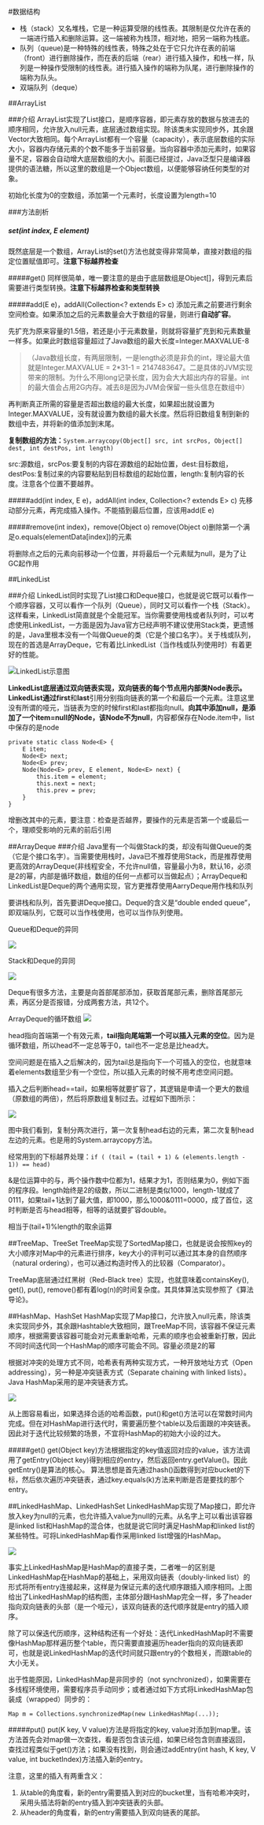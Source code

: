 #数据结构
- 栈（stack）又名堆栈，它是一种运算受限的线性表。其限制是仅允许在表的一端进行插入和删除运算。这一端被称为栈顶，相对地，把另一端称为栈底。
- 队列（queue)是一种特殊的线性表，特殊之处在于它只允许在表的前端（front）进行删除操作，而在表的后端（rear）进行插入操作，和栈一样，队列是一种操作受限制的线性表。进行插入操作的端称为队尾，进行删除操作的端称为队头。
- 双端队列（deque）

##ArrayList

###介绍
ArrayList实现了List接口，是顺序容器，即元素存放的数据与放进去的顺序相同，允许放入null元素，底层通过数组实现。除该类未实现同步外，其余跟Vector大致相同。每个ArrayList都有一个容量（capacity），表示底层数组的实际大小，容器内存储元素的个数不能多于当前容量。当向容器中添加元素时，如果容量不足，容器会自动增大底层数组的大小。前面已经提过，Java泛型只是编译器提供的语法糖，所以这里的数组是一个Object数组，以便能够容纳任何类型的对象。

初始化长度为0的空数组，添加第一个元素时，长度设置为length=10

###方法剖析

##### set(int index, E element)
既然底层是一个数组，ArrayList的set()方法也就变得非常简单，直接对数组的指定位置赋值即可。**注意下标越界检查**

#####get()
同样很简单，唯一要注意的是由于底层数组是Object[]，得到元素后需要进行类型转换。**注意下标越界检查和类型转换**

#####add(E e)，addAll(Collection<? extends E> c)
添加元素之前要进行剩余空间检查。如果添加之后的元素数量会大于数组的容量，则进行**自动扩容**。

先扩充为原来容量的1.5倍，若还是小于元素数量，则就将容量扩充到和元素数量一样多。如果此时数组容量超过了Java数组的最大长度=Integer.MAXVALUE-8

> （Java数组长度，有两层限制，一是length必须是非负的int，理论最大值就是Integer.MAXVALUE = 2*31-1 = 2147483647。二是具体的JVM实现带来的限制。为什么不用long记录长度，因为会大大超出内存的容量。int的最大值会占用2G内存。减去8是因为JVM会保留一些头信息在数组中）

再判断真正所需的容量是否超出数组的最大长度，如果超出就设置为Integer.MAXVALUE，没有就设置为数组的最大长度。然后将旧数组复制到新的数组中去，并将新的值添加到末尾。

**复制数组的方法：**`System.arraycopy(Object[] src, int srcPos, Object[] dest, int destPos, int length)`

src:源数组，srcPos:要复制的内容在源数组的起始位置，dest:目标数组，destPos:复制过来的内容要粘贴到目标数组的起始位置，length:复制内容的长度。注意各个位置不要越界。

#####add(int index, E e)，addAll(int index, Collection<? extends E> c)
先移动部分元素，再完成插入操作。不能插到最后位置，应该用add(E e)

#####remove(int index)，remove(Object o)
remove(Object o)删除第一个满足o.equals(elementData[index])的元素

将删除点之后的元素向前移动一个位置，并将最后一个元素赋为null，是为了让GC起作用

##LinkedList

###介绍
LinkedList同时实现了List接口和Deque接口，也就是说它既可以看作一个顺序容器，又可以看作一个队列（Queue），同时又可以看作一个栈（Stack）。这样看来，LinkedList简直就是个全能冠军。当你需要使用栈或者队列时，可以考虑使用LinkedList，一方面是因为Java官方已经声明不建议使用Stack类，更遗憾的是，Java里根本没有一个叫做Queue的类（它是个接口名字）。关于栈或队列，现在的首选是ArrayDeque，它有着比LinkedList（当作栈或队列使用时）有着更好的性能。

![LinkedList示意图](md_pic/LinkedList.png)

**LinkedList底层通过双向链表实现，**双向链表的每个节点用内部类Node表示。LinkedList通过**first**和**last**引用分别指向链表的第一个和最后一个元素。注意这里没有所谓的哑元，当链表为空的时候first和last都指向null。**向其中添加null，是添加了一个item=null的Node，该Node不为null**，内容都保存在Node.item中，list中保存的是node


	private static class Node<E> {
    	E item; 
    	Node<E> next;
    	Node<E> prev;
    	Node(Node<E> prev, E element, Node<E> next) {
        	this.item = element;
        	this.next = next;
        	this.prev = prev;
    	}
	}

增删改其中的元素，要注意：检查是否越界，要操作的元素是否第一个或最后一个，理顺受影响的元素的前后引用

##ArrayDeque
###介绍
Java里有一个叫做Stack的类，却没有叫做Queue的类（它是个接口名字）。当需要使用栈时，Java已不推荐使用Stack，而是推荐使用更高效的ArrayDeque(非线程安全，不允许null值，容量最小为8，默认16，必须是2的幂，内部是循环数组，数组的任何一点都可以当做起点）；ArrayDeque和LinkedList是Deque的两个通用实现，官方更推荐使用AarryDeque用作栈和队列

要讲栈和队列，首先要讲Deque接口。Deque的含义是“double ended queue”，即双端队列，它既可以当作栈使用，也可以当作队列使用。

Queue和Deque的异同

![](md_pic/queueAndDeque.jpg)

Stack和Deque的异同

![](md_pic/stackAndDeque.jpg)

Deque有很多方法，主要是向首部尾部添加，获取首尾部元素，删除首尾部元素，再区分是否报错，分成两套方法，共12个。

ArrayDeque的循环数组
![](md_pic/ArrayDeque_CirculArray.png)

head指向首端第一个有效元素，**tail指向尾端第一个可以插入元素的空位**。因为是循环数组，所以head不一定总等于0，tail也不一定总是比head大。

空间问题是在插入之后解决的，因为tail总是指向下一个可插入的空位，也就意味着elements数组至少有一个空位，所以插入元素的时候不用考虑空间问题。

插入之后判断head==tail，如果相等就要扩容了，其逻辑是申请一个更大的数组（原数组的两倍），然后将原数组复制过去。过程如下图所示：

![](md_pic/ArrayDeque_DoubleCapacity.png)

图中我们看到，复制分两次进行，第一次复制head右边的元素，第二次复制head左边的元素。也是用的System.arraycopy方法。

经常用到的下标越界处理：`if ( (tail = (tail + 1) & (elements.length - 1)) == head)`

&是位运算中的与，两个操作数中位都为1，结果才为1，否则结果为0，例如下面的程序段。length始终是2的级数，所以二进制是类似1000，length-1就成了0111，如果tail+1达到了最大值，即1000，那么1000&0111=0000，成了首位，这时判断是否与head相等，相等的话就要扩容double。

相当于(tail+1)%length的取余运算

##TreeMap、TreeSet
TreeMap实现了SortedMap接口，也就是说会按照key的大小顺序对Map中的元素进行排序，key大小的评判可以通过其本身的自然顺序（natural ordering），也可以通过构造时传入的比较器（Comparator）。

TreeMap底层通过红黑树（Red-Black tree）实现，也就意味着containsKey(), get(), put(), remove()都有着log(n)的时间复杂度。其具体算法实现参照了《算法导论》。

##HashMap、HashSet
HashMap实现了Map接口，允许放入null元素，除该类未实现同步外，其余跟Hashtable大致相同，跟TreeMap不同，该容器不保证元素顺序，根据需要该容器可能会对元素重新哈希，元素的顺序也会被重新打散，因此不同时间迭代同一个HashMap的顺序可能会不同。容量必须是2的幂

根据对冲突的处理方式不同，哈希表有两种实现方式，一种开放地址方式（Open addressing），另一种是冲突链表方式（Separate chaining with linked lists）。Java HashMap采用的是冲突链表方式。

![](md_pic/HashMap.png)

从上图容易看出，如果选择合适的哈希函数，put()和get()方法可以在常数时间内完成。但在对HashMap进行迭代时，需要遍历整个table以及后面跟的冲突链表。因此对于迭代比较频繁的场景，不宜将HashMap的初始大小设的过大。

#####get()
get(Object key)方法根据指定的key值返回对应的value，该方法调用了getEntry(Object key)得到相应的entry，然后返回entry.getValue()。因此getEntry()是算法的核心。
算法思想是首先通过hash()函数得到对应bucket的下标，然后依次遍历冲突链表，通过key.equals(k)方法来判断是否是要找的那个entry。

##LinkedHashMap、LinkedHashSet
LinkedHashMap实现了Map接口，即允许放入key为null的元素，也允许插入value为null的元素。从名字上可以看出该容器是linked list和HashMap的混合体，也就是说它同时满足HashMap和linked list的某些特性。可将LinkedHashMap看作采用linked list增强的HashMap。

![](md_pic/LinkedHashMap.png)

事实上LinkedHashMap是HashMap的直接子类，二者唯一的区别是LinkedHashMap在HashMap的基础上，采用双向链表（doubly-linked list）的形式将所有entry连接起来，这样是为保证元素的迭代顺序跟插入顺序相同。上图给出了LinkedHashMap的结构图，主体部分跟HashMap完全一样，多了header指向双向链表的头部（是一个哑元），该双向链表的迭代顺序就是entry的插入顺序。

除了可以保迭代历顺序，这种结构还有一个好处：迭代LinkedHashMap时不需要像HashMap那样遍历整个table，而只需要直接遍历header指向的双向链表即可，也就是说LinkedHashMap的迭代时间就只跟entry的个数相关，而跟table的大小无关。

出于性能原因，LinkedHashMap是非同步的（not synchronized），如果需要在多线程环境使用，需要程序员手动同步；或者通过如下方式将LinkedHashMap包装成（wrapped）同步的：

`Map m = Collections.synchronizedMap(new LinkedHashMap(...));`

#####put()
put(K key, V value)方法是将指定的key, value对添加到map里。该方法首先会对map做一次查找，看是否包含该元组，如果已经包含则直接返回，查找过程类似于get()方法；如果没有找到，则会通过addEntry(int hash, K key, V value, int bucketIndex)方法插入新的entry。

注意，这里的插入有两重含义：

1. 从table的角度看，新的entry需要插入到对应的bucket里，当有哈希冲突时，采用头插法将新的entry插入到冲突链表的头部。
2. 从header的角度看，新的entry需要插入到双向链表的尾部。